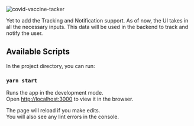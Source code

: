 ![covid-vaccine-tacker](https://user-images.githubusercontent.com/29940063/118921271-88001e80-b955-11eb-969b-8ffb55ddc99a.PNG)

Yet to add the Tracking and Notification support. As of now, the UI takes in all the necessary inputs. This data will be used in the backend to track and notify the user.

## Available Scripts

In the project directory, you can run:

### `yarn start`

Runs the app in the development mode.\
Open [http://localhost:3000](http://localhost:3000) to view it in the browser.

The page will reload if you make edits.\
You will also see any lint errors in the console.
